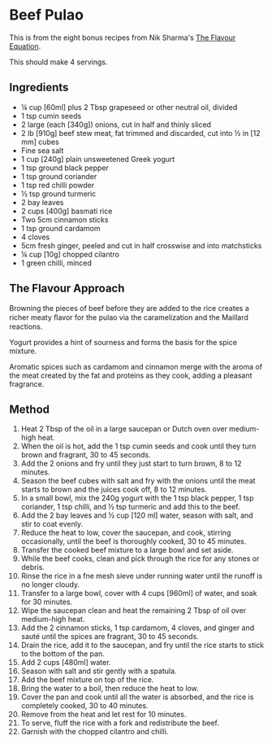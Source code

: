
# Beef Pulao # 

This is from the eight bonus recipes from Nik Sharma's [The Flavour Equation](https://niksharma.chroniclebooks.com/).

This should make 4 servings.

## Ingredients ## 

- ¼ cup [60ml] plus 2 Tbsp grapeseed or other neutral oil, divided
- 1 tsp cumin seeds
- 2 large (each [340g]) onions, cut in half and thinly sliced
- 2 lb [910g] beef stew meat, fat trimmed and discarded, cut into ½ in [12 mm] cubes
- Fine sea salt
- 1 cup [240g] plain unsweetened Greek yogurt
- 1 tsp ground black pepper
- 1 tsp ground coriander
- 1 tsp red chilli powder
- ½ tsp ground turmeric
- 2 bay leaves
- 2 cups [400g] basmati rice
- Two 5cm cinnamon sticks
- 1 tsp ground cardamom
- 4 cloves
- 5cm fresh ginger, peeled and cut in half crosswise and into matchsticks
- ¼ cup [10g] chopped cilantro
- 1 green chilli, minced

## The Flavour Approach

Browning the pieces of beef before they are added to the rice creates a richer meaty ﬂavor for the pulao via the caramelization and the Maillard reactions. 

Yogurt provides a hint of sourness and forms the basis for the spice mixture.

Aromatic spices such as cardamom and cinnamon merge with the aroma of the meat created by the fat and proteins as they cook, adding a pleasant fragrance.

## Method ## 

1. Heat 2 Tbsp of the oil in a large saucepan or Dutch oven over medium-high heat.
2. When the oil is hot, add the 1 tsp cumin seeds and cook until they turn brown and fragrant, 30 to 45 seconds.
3. Add the 2 onions and fry until they just start to turn brown, 8 to 12 minutes.
4. Season the beef cubes with salt and fry with the onions until the meat starts to brown and the juices cook off, 8 to 12 minutes.
5. In a small bowl, mix the 240g yogurt with the 1 tsp black pepper, 1 tsp coriander, 1 tsp chilli, and ½ tsp turmeric and add this to the beef.
6. Add the 2 bay leaves and ½ cup [120 ml] water, season with salt, and stir to coat evenly.
7. Reduce the heat to low, cover the saucepan, and cook, stirring occasionally, until the beef is thoroughly cooked, 30 to 45 minutes.
8. Transfer the cooked beef mixture to a large bowl and set aside. 
9. While the beef cooks, clean and pick through the rice for any stones or debris.
10. Rinse the rice in a fne mesh sieve under running water until the runoff is no longer cloudy.
11. Transfer to a large bowl, cover with 4 cups [960ml] of water, and soak for 30 minutes.
12. Wipe the saucepan clean and heat the remaining 2 Tbsp of oil over medium-high heat.
11. Add the 2 cinnamon sticks, 1 tsp cardamom, 4 cloves, and ginger and sauté until the spices are fragrant, 30 to 45 seconds.
12. Drain the rice, add it to the saucepan, and fry until the rice starts to stick to the bottom of the pan.
13. Add 2 cups [480ml] water.
14. Season with salt and stir gently with a spatula.
15. Add the beef mixture on top of the rice.
16. Bring the water to a boil, then reduce the heat to low.
17. Cover the pan and cook until all the water is absorbed, and the rice is completely cooked, 30 to 40 minutes.
18. Remove from the heat and let rest for 10 minutes.
19. To serve, fluff the rice with a fork and redistribute the beef.
20. Garnish with the chopped cilantro and chilli.

